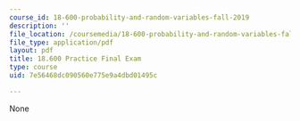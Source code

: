 ```yaml
---
course_id: 18-600-probability-and-random-variables-fall-2019
description: ''
file_location: /coursemedia/18-600-probability-and-random-variables-fall-2019/7e56468dc090560e775e9a4dbd01495c_MIT18_600F19_prc_final.pdf
file_type: application/pdf
layout: pdf
title: 18.600 Practice Final Exam
type: course
uid: 7e56468dc090560e775e9a4dbd01495c

---
```

None